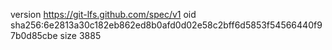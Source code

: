 version https://git-lfs.github.com/spec/v1
oid sha256:6e2813a30c182eb862ed8b0afd0d02e58c2bff6d5853f54566440f97b0d85cbe
size 3885
